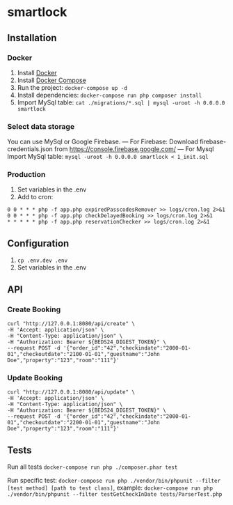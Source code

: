 # smartlock #

## Installation ##

### Docker ###
1. Install [Docker](https://docs.docker.com/engine/installation/linux/ubuntu/)
2. Install [Docker Compose](https://docs.docker.com/compose/install/)
3. Run the project: `docker-compose up -d`
4. Install dependencies: `docker-compose run php composer install`
5. Import MySql table: `cat ./migrations/*.sql | mysql -uroot -h 0.0.0.0 smartlock`

### Select data storage ###
You can use MySql or Google Firebase.
— For Firebase: Download firebase-credentials.json from https://console.firebase.google.com/
— For Mysql Import MySql table: `mysql -uroot -h 0.0.0.0 smartlock < 1_init.sql`

### Production ###
1. Set variables in the .env
2. Add to cron:

```
0 0 * * * php -f app.php expiredPasscodesRemover >> logs/cron.log 2>&1
0 0 * * * php -f app.php checkDelayedBooking >> logs/cron.log 2>&1
* * * * * php -f app.php reservationChecker >> logs/cron.log 2>&1
```

## Configuration ##
1. `cp .env.dev .env`
2. Set variables in the .env

## API

### Create Booking
```shell
curl "http://127.0.0.1:8080/api/create" \
-H 'Accept: application/json' \
-H "Content-Type: application/json" \
-H "Authorization: Bearer ${BEDS24_DIGEST_TOKEN}" \
--request POST -d '{"order_id":"42","checkindate":"2000-01-01","checkoutdate":"2100-01-01","guestname":"John Doe","property":"123","room":"111"}'
```

### Update Booking
```shell
curl "http://127.0.0.1:8080/api/update" \
-H 'Accept: application/json' \
-H "Content-Type: application/json" \
-H "Authorization: Bearer ${BEDS24_DIGEST_TOKEN}" \
--request POST -d '{"order_id":"42","checkindate":"2000-01-01","checkoutdate":"2200-01-01","guestname":"John Doe","property":"123","room":"111"}'
```

## Tests ##
Run all tests `docker-compose run php ./composer.phar test`

Run specific test:  `docker-compose run php ./vendor/bin/phpunit --filter [test method] [path to test class]`, example: `docker-compose run php ./vendor/bin/phpunit --filter testGetCheckInDate tests/ParserTest.php`
